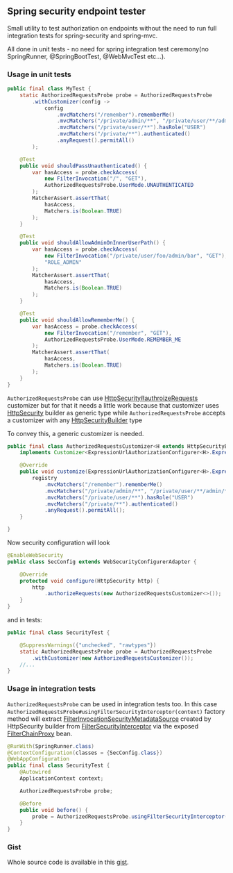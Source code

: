 ## Spring security endpoint tester

Small utility to test authorization on endpoints without the need to run full integration tests for spring-security and spring-mvc.

All done in unit tests - no need for spring integration test ceremony(no SpringRunner, @SpringBootTest, @WebMvcTest etc...).

### Usage in unit tests
```java
public final class MyTest {
    static AuthorizedRequestsProbe probe = AuthorizedRequestsProbe
        .withCustomizer(config ->
            config
                .mvcMatchers("/remember").rememberMe()
                .mvcMatchers("/private/admin/**", "/private/user/**/admin/**").hasRole("ADMIN")
                .mvcMatchers("/private/user/**").hasRole("USER")
                .mvcMatchers("/private/**").authenticated()
                .anyRequest().permitAll()
        );

    @Test
    public void shouldPassUnauthenticated() {
        var hasAccess = probe.checkAccess(
            new FilterInvocation("/", "GET"),
            AuthorizedRequestsProbe.UserMode.UNAUTHENTICATED
        );
        MatcherAssert.assertThat(
            hasAccess,
            Matchers.is(Boolean.TRUE)
        );
    }

    @Test
    public void shouldAllowAdminOnInnerUserPath() {
        var hasAccess = probe.checkAccess(
            new FilterInvocation("/private/user/foo/admin/bar", "GET"),
            "ROLE_ADMIN"
        );
        MatcherAssert.assertThat(
            hasAccess,
            Matchers.is(Boolean.TRUE)
        );
    }

    @Test
    public void shouldAllowRememberMe() {
        var hasAccess = probe.checkAccess(
            new FilterInvocation("/remember", "GET"),
            AuthorizedRequestsProbe.UserMode.REMEMBER_ME
        );
        MatcherAssert.assertThat(
            hasAccess,
            Matchers.is(Boolean.TRUE)
        );
    }
}
```

`AuthorizedRequestsProbe` can use [HttpSecurity#authroizeRequests](https://docs.spring.io/spring-security/site/docs/current/api/org/springframework/security/config/annotation/web/builders/HttpSecurity.html#authorizeRequests(org.springframework.security.config.Customizer)) customizer but for that it needs a little work because that customizer uses [HttpSecurity](https://docs.spring.io/spring-security/site/docs/current/api/org/springframework/security/config/annotation/web/builders/HttpSecurity.html) builder as generic type while
`AuthorizedRequestsProbe` accepts a customizer with any [HttpSecurityBuilder](https://docs.spring.io/spring-security/site/docs/current/api/org/springframework/security/config/annotation/web/HttpSecurityBuilder.html) type

To convey this, a generic customizer is needed.
```java
public final class AuthorizedRequestsCustomizer<H extends HttpSecurityBuilder<H>>
    implements Customizer<ExpressionUrlAuthorizationConfigurer<H>.ExpressionInterceptUrlRegistry> {

    @Override
    public void customize(ExpressionUrlAuthorizationConfigurer<H>.ExpressionInterceptUrlRegistry registry) {
        registry
            .mvcMatchers("/remember").rememberMe()
            .mvcMatchers("/private/admin/**", "/private/user/**/admin/**").hasRole("ADMIN")
            .mvcMatchers("/private/user/**").hasRole("USER")
            .mvcMatchers("/private/**").authenticated()
            .anyRequest().permitAll();
    }

}
```

Now security configuration will look

```java
@EnableWebSecurity
public class SecConfig extends WebSecurityConfigurerAdapter {

    @Override
    protected void configure(HttpSecurity http) {
        http
            .authorizeRequests(new AuthorizedRequestsCustomizer<>());
    }
}
```
and in tests:
```java
public final class SecurityTest {

    @SuppressWarnings({"unchecked", "rawtypes"})
    static AuthorizedRequestsProbe probe = AuthorizedRequestsProbe
        .withCustomizer(new AuthorizedRequestsCustomizer());
    //...
}
```

### Usage in integration tests

`AuthorizedRequestsProbe` can be used in integration tests too.
In this case `AuthorizedRequestsProbe#usingFilterSecurityInterceptor(context)` factory method will
extract [FilterInvocationSecurityMetadataSource](https://docs.spring.io/spring-security/site/docs/4.2.19.RELEASE/apidocs/org/springframework/security/web/access/intercept/FilterInvocationSecurityMetadataSource.html) created by HttpSecurity builder from 
[FilterSecurityInterceptor](https://docs.spring.io/spring-security/site/docs/current/api/org/springframework/security/web/access/intercept/FilterSecurityInterceptor.html) via
the exposed [FilterChainProxy](https://docs.spring.io/spring-security/site/docs/current/api/org/springframework/security/web/FilterChainProxy.html) bean.

```java
@RunWith(SpringRunner.class)
@ContextConfiguration(classes = {SecConfig.class})
@WebAppConfiguration
public final class SecurityTest {
    @Autowired
    ApplicationContext context;

    AuthorizedRequestsProbe probe;

    @Before
    public void before() {
        probe = AuthorizedRequestsProbe.usingFilterSecurityInterceptor(context);
    }
}
```

### Gist
Whole source code is available in this [gist](https://gist.github.com/criske/5960f55614a5801113a3c97e7ed3737f).
